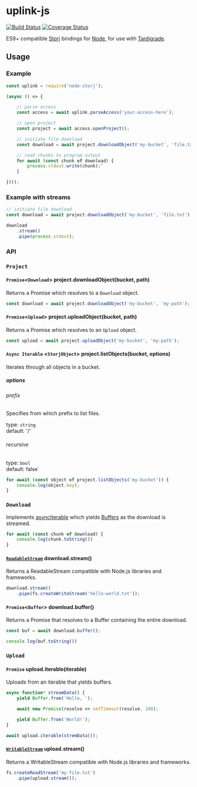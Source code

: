 # uplink-js

[![Build Status](https://travis-ci.org/storj-thirdparty/uplink-js.svg?branch=master)](https://travis-ci.org/storj-thirdparty/uplink-js)
[![Coverage Status](https://coveralls.io/repos/github/storj-thirdparty/uplink-js/badge.svg?branch=master)](https://coveralls.io/github/storj-thirdparty/uplink-js?branch=master)

ES9+ compatible [Storj](https://storj.io) bindings for [Node](https://nodejs.org/en/), for use with [Tardigrade](https://tardigrade.io/).

## Usage

### Example

``` javascript
const uplink = require('node-storj');

(async () => {

	// parse access
	const access = await uplink.parseAccess('your-access-here');

	// open project
	const project = await access.openProject();

	// initiate file download
	const download = await project.downloadObject('my-bucket', 'file.txt');

	// read chunks to program output
	for await (const chunk of download) {
		process.stdout.write(chunk);˜
	}

})();

```

### Example with streams

``` javascript
// initiate file download
const download = await project.downloadObject('my-bucket', 'file.txt');

download
	.stream()
	.pipe(process.stdout);
```


### API

### `Project`

#### `Promise`<`Download`> project.downloadObject(bucket, path)

Returns a Promise which resolves to a `Download` object.

``` javascript
const download = await project.downloadObject('my-bucket', 'my-path');
```

#### `Promise`<`Upload`> project.uploadObject(bucket, path)

Returns a Promise which resolves to an `Upload` object.

``` javascript
const upload = await project.uploadObject('my-bucket', 'my-path');
```

#### `Async Iterable` <`StorjObject`> project.listObjects(bucket, options)

Iterates through all objects in a bucket.

##### options

###### prefix

Specifies from which prefix to list files.

type: `string`<br>
default: '/'

###### recursive

type: `bool`<br>
default: false`

``` javascript
for await (const object of project.listObjects('my-bucket')) {
	console.log(object.key);
}
```

###  `Download`

Implements [asyncIterable](https://developer.mozilla.org/en-US/docs/Web/JavaScript/Reference/Statements/for-await...of) which yields [Buffers](https://nodejs.org/api/buffer.html) as the download is streamed.

``` javascript
for await (const chunk of download) {
	console.log(chunk.toString())
}
```

#### [`ReadableStream`](https://nodejs.org/api/stream.html#stream_readable_streams) download.stream()

Returns a ReadableStream compatible with Node.js libraries and frameworks.

``` javascript
download.stream()
	.pipe(fs.createWriteStream('hello-world.txt'));
```

#### `Promise`<`Buffer`> download.buffer()

Returns a Promise that resolves to a Buffer containing the entire download.

``` javascript
const buf = await download.buffer();

console.log(buf.toString())
```

### `Upload`

#### `Promise` upload.iterable(iterable)

Uploads from an iterable that yields buffers.

``` javascript
async function* streamData() {
	yield Buffer.from('Hello, ');

	await new Promise(resolve => setTimeout(resolve, 100);

	yield Buffer.from('World!');
}

await upload.iterable(stremData());
```

#### [`WritableStream`](https://nodejs.org/api/stream.html#stream_writable_streams) upload.stream()

Returns a WritableStream compatible with Node.js libraries and frameworks.

``` javascript
fs.createReadStream('my-file.txt')
	.pipe(upload.stream());
```
